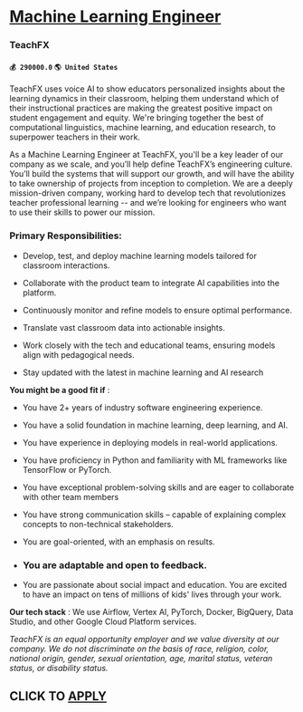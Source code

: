 # [Machine Learning Engineer](https://www.remotewlb.com/apply/machine-learning-engineer-70145)  
### TeachFX  
#### `💰 290000.0` `🌎 United States`  

TeachFX uses voice AI to show educators personalized insights about the learning dynamics in their classroom, helping them understand which of their instructional practices are making the greatest positive impact on student engagement and equity. We're bringing together the best of computational linguistics, machine learning, and education research, to superpower teachers in their work.  
  
As a Machine Learning Engineer at TeachFX, you'll be a key leader of our company as we scale, and you’ll help define TeachFX’s engineering culture. You’ll build the systems that will support our growth, and will have the ability to take ownership of projects from inception to completion. We are a deeply mission-driven company, working hard to develop tech that revolutionizes teacher professional learning -- and we’re looking for engineers who want to use their skills to power our mission.

### Primary Responsibilities:

  * Develop, test, and deploy machine learning models tailored for classroom interactions.

  * Collaborate with the product team to integrate AI capabilities into the platform.

  * Continuously monitor and refine models to ensure optimal performance.

  * Translate vast classroom data into actionable insights.

  * Work closely with the tech and educational teams, ensuring models align with pedagogical needs.

  * Stay updated with the latest in machine learning and AI research

 **You might be a good fit if** :

  * You have 2+ years of industry software engineering experience.

  * You have a solid foundation in machine learning, deep learning, and AI.

  * You have experience in deploying models in real-world applications.

  * You have proficiency in Python and familiarity with ML frameworks like TensorFlow or PyTorch.

  * You have exceptional problem-solving skills and are eager to collaborate with other team members

  * You have strong communication skills – capable of explaining complex concepts to non-technical stakeholders.

  * You are goal-oriented, with an emphasis on results.

  * ### You are adaptable and open to feedback.

  * You are passionate about social impact and education. You are excited to have an impact on tens of millions of kids' lives through your work.

 **Our tech stack** : We use Airflow, Vertex AI, PyTorch, Docker, BigQuery, Data Studio, and other Google Cloud Platform services.

 _TeachFX is an equal opportunity employer and we value diversity at our company. We do not discriminate on the basis of race, religion, color, national origin, gender, sexual orientation, age, marital status, veteran status, or disability status._

  
## CLICK TO [APPLY](https://www.remotewlb.com/apply/machine-learning-engineer-70145)

